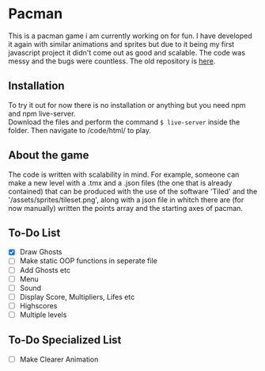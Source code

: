# Pacman
This is a pacman game i am currently working on for fun. I have developed it again with similar animations and sprites but due to it being my first javascript project it didn't come out as good and scalable. The code was messy and the bugs were countless. The old repository is [here](https://github.com/Haki-Malai/Games/tree/main/Pac-Man%20JavaScript).
## Installation
To try it out for now there is no installation or anything but you need npm and npm live-server.<br>Download the files and perform the command `$ live-server` inside the folder. Then navigate to /code/html/ to play.
## About the game
The code is written with scalability in mind. For example, someone can make a new level with a .tmx and a .json files (the one that is already contained) that can be produced with the use of the software 'Tiled' and the '/assets/sprites/tileset.png', along with a json file in whitch there are (for now manually) written the points array and the starting axes of pacman.
## To-Do List
- [x] Draw Ghosts
- [ ] Make static OOP functions in seperate file
- [ ] Add Ghosts etc
- [ ] Menu
- [ ] Sound
- [ ] Display Score, Multipliers, Lifes etc
- [ ] Highscores
- [ ] Multiple levels
## To-Do Specialized List
- [ ] Make Clearer Animation
